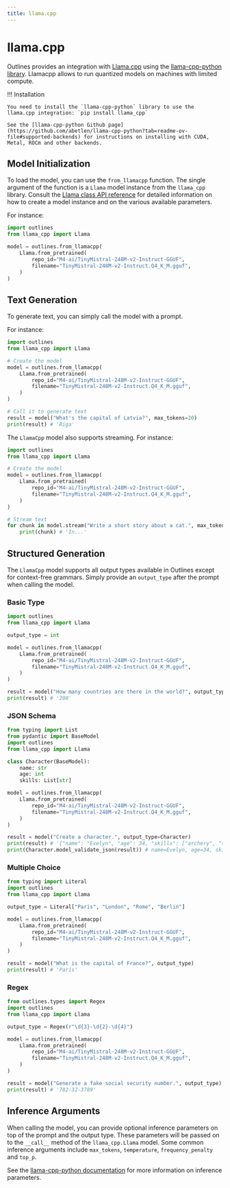 ```yaml
---
title: llama.cpp
---
```


# llama.cpp

Outlines provides an integration with [Llama.cpp](https://github.com/ggerganov/llama.cpp) using the [llama-cpp-python library](https://github.com/abetlen/llama-cpp-python). Llamacpp allows to run quantized models on machines with limited compute.

!!! Installation

    You need to install the `llama-cpp-python` library to use the llama.cpp integration: `pip install llama_cpp`

    See the [llama-cpp-python Github page](https://github.com/abetlen/llama-cpp-python?tab=readme-ov-file#supported-backends) for instructions on installing with CUDA, Metal, ROCm and other backends.


## Model Initialization

To load the model, you can use the `from_llamacpp` function. The single argument of the function is a `Llama` model instance from the `llama_cpp` library. Consult the [Llama class API reference](https://llama-cpp-python.readthedocs.io/en/latest/api-reference/#llama_cpp.Llama) for detailed information on how to create a model instance and on the various available parameters.

For instance:

```python
import outlines
from llama_cpp import Llama

model = outlines.from_llamacpp(
    Llama.from_pretrained(
        repo_id="M4-ai/TinyMistral-248M-v2-Instruct-GGUF",
        filename="TinyMistral-248M-v2-Instruct.Q4_K_M.gguf",
    )
)
```

## Text Generation

To generate text, you can simply call the model with a prompt.

For instance:

```python
import outlines
from llama_cpp import Llama

# Create the model
model = outlines.from_llamacpp(
    Llama.from_pretrained(
        repo_id="M4-ai/TinyMistral-248M-v2-Instruct-GGUF",
        filename="TinyMistral-248M-v2-Instruct.Q4_K_M.gguf",
    )
)

# Call it to generate text
result = model("What's the capital of Latvia?", max_tokens=20)
print(result) # 'Riga'
```

The `LlamaCpp` model also supports streaming. For instance:

```python
import outlines
from llama_cpp import Llama

# Create the model
model = outlines.from_llamacpp(
    Llama.from_pretrained(
        repo_id="M4-ai/TinyMistral-248M-v2-Instruct-GGUF",
        filename="TinyMistral-248M-v2-Instruct.Q4_K_M.gguf",
    )
)

# Stream text
for chunk in model.stream("Write a short story about a cat.", max_tokens=100):
    print(chunk) # 'In...'
```

## Structured Generation

The `LlamaCpp` model supports all output types available in Outlines except for context-free grammars. Simply provide an `output_type` after the prompt when calling the model.

### Basic Type

```python
import outlines
from llama_cpp import Llama

output_type = int

model = outlines.from_llamacpp(
    Llama.from_pretrained(
        repo_id="M4-ai/TinyMistral-248M-v2-Instruct-GGUF",
        filename="TinyMistral-248M-v2-Instruct.Q4_K_M.gguf",
    )
)

result = model("How many countries are there in the world?", output_type)
print(result) # '200'
```

### JSON Schema

```python
from typing import List
from pydantic import BaseModel
import outlines
from llama_cpp import Llama

class Character(BaseModel):
    name: str
    age: int
    skills: List[str]

model = outlines.from_llamacpp(
    Llama.from_pretrained(
        repo_id="M4-ai/TinyMistral-248M-v2-Instruct-GGUF",
        filename="TinyMistral-248M-v2-Instruct.Q4_K_M.gguf",
    )
)

result = model("Create a character.", output_type=Character)
print(result) # '{"name": "Evelyn", "age": 34, "skills": ["archery", "stealth", "alchemy"]}'
print(Character.model_validate_json(result)) # name=Evelyn, age=34, skills=['archery', 'stealth', 'alchemy']
```

### Multiple Choice

```python
from typing import Literal
import outlines
from llama_cpp import Llama

output_type = Literal["Paris", "London", "Rome", "Berlin"]

model = outlines.from_llamacpp(
    Llama.from_pretrained(
        repo_id="M4-ai/TinyMistral-248M-v2-Instruct-GGUF",
        filename="TinyMistral-248M-v2-Instruct.Q4_K_M.gguf",
    )
)

result = model("What is the capital of France?", output_type)
print(result) # 'Paris'
```

### Regex

```python
from outlines.types import Regex
import outlines
from llama_cpp import Llama

output_type = Regex(r"\d{3}-\d{2}-\d{4}")

model = outlines.from_llamacpp(
    Llama.from_pretrained(
        repo_id="M4-ai/TinyMistral-248M-v2-Instruct-GGUF",
        filename="TinyMistral-248M-v2-Instruct.Q4_K_M.gguf",
    )
)

result = model("Generate a fake social security number.", output_type)
print(result) # '782-32-3789'
```

## Inference Arguments

When calling the model, you can provide optional inference parameters on top of the prompt and the output type. These parameters will be passed on to the `__call__` method of the `llama_cpp.Llama` model. Some common inference arguments include `max_tokens`, `temperature`, `frequency_penalty` and `top_p`.

See the [llama-cpp-python documentation](https://llama-cpp-python.readthedocs.io/en/latest/api-reference/#llama_cpp.Llama.__call__) for more information on inference parameters.
